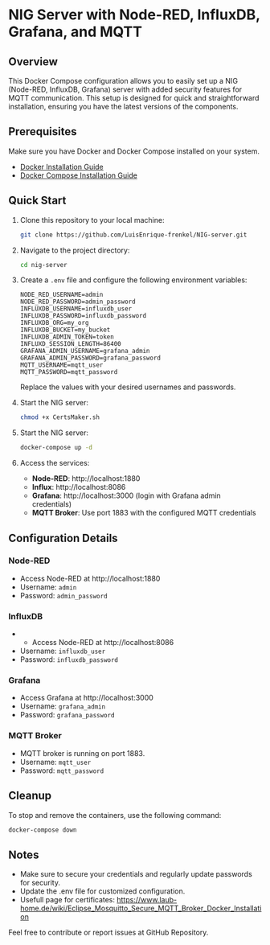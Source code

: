 # NIG Server with Node-RED, InfluxDB, Grafana, and MQTT

## Overview

This Docker Compose configuration allows you to easily set up a NIG (Node-RED, InfluxDB, Grafana) server with added security features for MQTT communication. This setup is designed for quick and straightforward installation, ensuring you have the latest versions of the components.

## Prerequisites

Make sure you have Docker and Docker Compose installed on your system.

- [Docker Installation Guide](https://docs.docker.com/get-docker/)
- [Docker Compose Installation Guide](https://docs.docker.com/compose/install/)

## Quick Start

1. Clone this repository to your local machine:

    ```bash
    git clone https://github.com/LuisEnrique-frenkel/NIG-server.git
    ```

2. Navigate to the project directory:

    ```bash
    cd nig-server
    ```

3. Create a `.env` file and configure the following environment variables:

    ```env
    NODE_RED_USERNAME=admin
    NODE_RED_PASSWORD=admin_password
    INFLUXDB_USERNAME=influxdb_user
    INFLUXDB_PASSWORD=influxdb_password
    INFLUXDB_ORG=my_org
    INFLUXDB_BUCKET=my_bucket
    INFLUXDB_ADMIN_TOKEN=token
    INFLUXD_SESSION_LENGTH=86400
    GRAFANA_ADMIN_USERNAME=grafana_admin
    GRAFANA_ADMIN_PASSWORD=grafana_password
    MQTT_USERNAME=mqtt_user
    MQTT_PASSWORD=mqtt_password
    ```
   Replace the values with your desired usernames and passwords.

4. Start the NIG server:

    ```bash
    chmod +x CertsMaker.sh 
    ```

5. Start the NIG server:

    ```bash
    docker-compose up -d 
    ```

6. Access the services:

    - **Node-RED**: http://localhost:1880
    - **Influx**: http://localhost:8086
    - **Grafana**: http://localhost:3000 (login with Grafana admin credentials)
    - **MQTT Broker**: Use port 1883 with the configured MQTT credentials

## Configuration Details

### Node-RED

- Access Node-RED at http://localhost:1880
- Username: `admin`
- Password: `admin_password`

### InfluxDB

- - Access Node-RED at http://localhost:8086
- Username: `influxdb_user`
- Password: `influxdb_password`

### Grafana

- Access Grafana at http://localhost:3000
- Username: `grafana_admin`
- Password: `grafana_password`

### MQTT Broker

- MQTT broker is running on port 1883.
- Username: `mqtt_user`
- Password: `mqtt_password`

## Cleanup

To stop and remove the containers, use the following command:

```bash
docker-compose down
```

## Notes
* Make sure to secure your credentials and regularly update passwords for security.
* Update the .env file for customized configuration.
* Usefull page for certificates: https://www.laub-home.de/wiki/Eclipse_Mosquitto_Secure_MQTT_Broker_Docker_Installation

Feel free to contribute or report issues at GitHub Repository.
